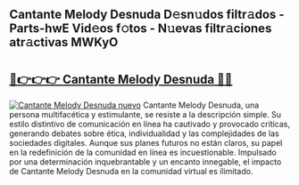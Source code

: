## Cantante Melody Desnuda D𝚎sn𝚞dos filtr𝚊dos - Parts-hwE Vid𝚎os f𝚘tos - N𝚞evas filtr𝚊ciones atr𝚊ctivas MWKyO

# <h2><a href="http://mbbk2d.tromn.icu/?c=Cantante+Melody+Desnuda">🔗👉👉👉 Cantante Melody Desnuda 🔗🔗</a></h2>

[![Cantante Melody Desnuda nuevo](https://i.imgur.com/pEAQMta.gif)](http://mbbk2d.tromn.icu/?c=Cantante+Melody+Desnuda)
Cantante Melody Desnuda, una persona multifacética y estimulante, se resiste a la descripción simple. Su estilo distintivo de comunicación en línea ha cautivado y provocado críticas, generando debates sobre ética, individualidad y las complejidades de las sociedades digitales. Aunque sus planes futuros no están claros, su papel en la redefinición de la comunidad en línea es incuestionable. Impulsado por una determinación inquebrantable y un encanto innegable, el impacto de Cantante Melody Desnuda en la comunidad virtual es ilimitado.
